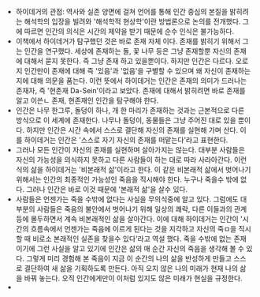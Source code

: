 - 하이데거의 관점: 역사와 실존 양면에 걸쳐 언어를 통해 인간 중심의 본질을 밝히려는 해석학의 입장을 빌려와 '해석학적 현상학'이란 방법론으로 논의를 전개했다. 그에 따르면 인간의 의식은 시간의 제약을 받기 때문에 순수 인식은 불가능하다.
- 이책에서 하이데거가 탐구했던 것은 바로 존재 자체 이다. 존재를 밝히기 위해서 그는 인간을 연구했다. 세상에 존재하는 돌, 꽃 나무 등은 그냥 존재할뿐 자신의 존재에 대해서 묻지 못한다. 즉 그냥 존재 하고 있을뿐이다. 하지만 인간은 다르다. 오로지 인간만이 존재에 대해 즉 '있음'과 '없음'을 구별할  수 있으며 왜 자신이 존재하는지에 대해 의문을 품는다. 이런 뜻에서 하이데거는 인간은 존재의 의미가 드러나는 존재자, 즉 '현존재 Da-Sein'이라고 보았다. 존재에 대해서 밝히려면 바로 존재를 알고 이쓴ㄴ 존재, 현존재인 인간을 탐구해야 한다.
- 인간은 나무 한그루, 돌덩이 하나, 개 한 마리가 존재하는 것과는 근본적으로 다른 방식으로 이 세계에 존재한다. 나무나 돌덩이, 동물들은 그냥 주어진 대로 있을 뿐이다. 하지만 인간은 시간 속에서 스스로 결단해 자신의 존재를 실현해 가며 산다. 이를 하이데거는 인간은 '스스로 자기 자신의 존재를 떠맡는다'라고 표현한다.
- 그러나 모든 인간이 자신의 존재를 실현하며 살아가지는 않는다. 대부분 사람들은 자신의 가능성을 의식하지 못하고 다른 사람들이 하는 대로 따라 사라아간다. 이런 식의 삶을 하이데거는 '비본래적 삶'이라고 한다. 이 같은 비본래적 삶에서 벗어나기 위해서는 인간의 최종적인 가능성인 죽음을 직시해야 한다. 누구나 죽을수 밖에 없다. 그러나 인간은 바로 이것 때문에 '본래적 삶'을 살수 있다.
- 사람들은 언젠가는 죽을 수밖에 없다는 사실을 무의식중에 알고 있다. 그럼에도 대부분의 사람들은 죽음의 불안에서 벗어나기 위해 일상의 쾌락, 다른 이들과의 관계등에 몰두하면서 계속 비본래적인 삶을 살아간다. 이에 대해 하이데거는 인간이 '시간의 흐름속에서 언젠가는 죽음에 이르게 된다는 것을 지각하고 자신의 죽ㅁ을 직시할 때 비로소 본래적인 실존을 찾을수 있다'라고 역설 했다. 죽을 수밖에 없는 존재이기에 그런 사실을 알고 있기에 인간은 삶의 매 순간 자신의 죽음을 생각해 볼 수 있다. 그렇게 미리 경험해 본 죽음이 지금 이 순간의 나의 삶을 반성하게 만들고 스스로 결단하여 새 삶을 기획하도록 만든다. 아직 오지 않은 나의 미래가 현재 나의 삶을 바꿔 놓는다. 오직 인간에게만이 이처럼 있지도 않은 미래가 현실을 규정한다.
- 
